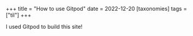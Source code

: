 +++
title = "How to use Gitpod"
date = 2022-12-20
[taxonomies]
tags = ["til"]
+++

I used Gitpod to build this site!